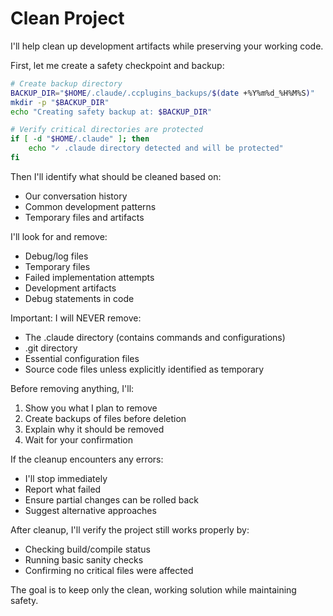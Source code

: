 # Clean Project

I'll help clean up development artifacts while preserving your working code.

First, let me create a safety checkpoint and backup:

```bash
# Create backup directory
BACKUP_DIR="$HOME/.claude/.ccplugins_backups/$(date +%Y%m%d_%H%M%S)"
mkdir -p "$BACKUP_DIR"
echo "Creating safety backup at: $BACKUP_DIR"

# Verify critical directories are protected
if [ -d "$HOME/.claude" ]; then
    echo "✓ .claude directory detected and will be protected"
fi
```

Then I'll identify what should be cleaned based on:
- Our conversation history
- Common development patterns
- Temporary files and artifacts

I'll look for and remove:
- Debug/log files
- Temporary files
- Failed implementation attempts
- Development artifacts
- Debug statements in code

Important: I will NEVER remove:
- The .claude directory (contains commands and configurations)
- .git directory
- Essential configuration files
- Source code files unless explicitly identified as temporary

Before removing anything, I'll:
1. Show you what I plan to remove
2. Create backups of files before deletion
3. Explain why it should be removed
4. Wait for your confirmation

If the cleanup encounters any errors:
- I'll stop immediately
- Report what failed
- Ensure partial changes can be rolled back
- Suggest alternative approaches

After cleanup, I'll verify the project still works properly by:
- Checking build/compile status
- Running basic sanity checks
- Confirming no critical files were affected

The goal is to keep only the clean, working solution while maintaining safety.